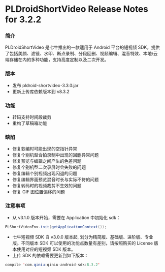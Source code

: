 # PLDroidShortVideo Release Notes for 3.2.2

### 简介

PLDroidShortVideo 是七牛推出的一款适用于 Android 平台的短视频 SDK，提供了包括美颜、滤镜、水印、断点录制、分段回删、视频编辑、混音特效、本地/云端存储在内的多种功能，支持高度定制以及二次开发。

### 版本

* 发布 pldroid-shortvideo-3.3.0.jar
* 更新上传库依赖版本到 v8.3.2

### 功能

* 转码支持时间段裁剪
* 重构了草稿箱功能

### 缺陷

* 修复软编时可能出现的空指针异常
* 修复个别机型合拍录制中出现的回删异常问题
* 修复预览与编辑之间产生的色差问题
* 修复个别机型二次录屏时会失败的问题
* 修复编辑个别视频出现闪退的问题
* 修复编辑界面预览混音时长与实际不符的问题
* 修复转码时的视频裁剪不生效的问题
* 修复 GIF 图位置偏移的问题

### 注意事项

* 从 v3.1.0 版本开始，需要在 Application 中初始化 sdk：

```java
PLShortVideoEnv.init(getApplicationContext());
```

* 七牛短视频 SDK 自 v3.0.0 版本起, 划分为精简版、基础版、进阶版、专业版。不同版本 SDK 可以使用的功能点数量有差别，请按照购买的 License 版本使用对应的短视频 SDK 版本。
* 上传 SDK 的依赖需要更新到如下版本：

```java
compile 'com.qiniu:qiniu-android-sdk:8.3.2'
```
